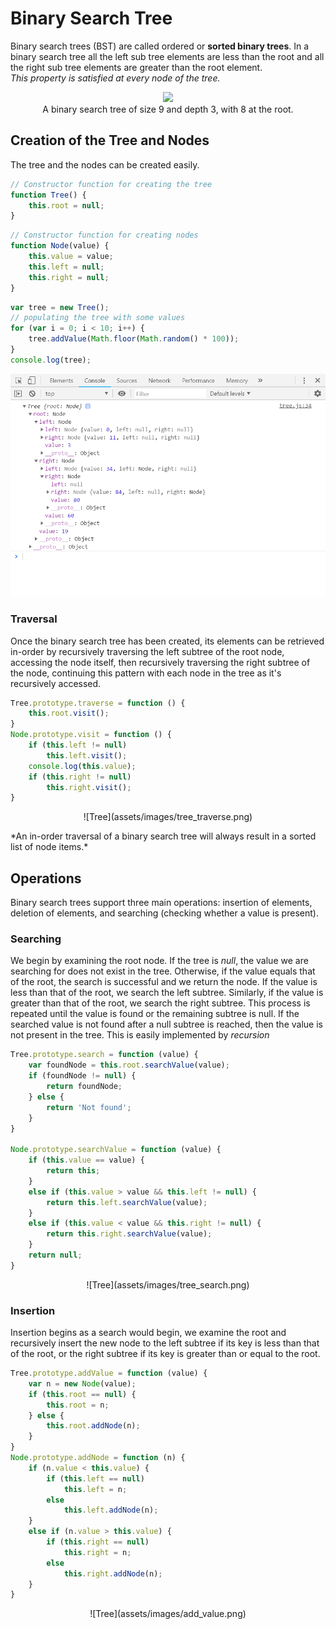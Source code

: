 # Binary Search Tree
Binary search trees (BST) are called ordered or **sorted binary trees**. 
In a binary search tree all the left sub tree elements are less than the root and all the right sub tree elements are greater than the root element.<br>
*This property is satisfied at every node of the tree.*

<p align="center">
    <img src="https://upload.wikimedia.org/wikipedia/commons/thumb/d/da/Binary_search_tree.svg/200px-Binary_search_tree.svg.png"><br>
    A binary search tree of size 9 and depth 3, with 8 at the root.
</p>

## Creation of the Tree and Nodes
The tree and the nodes can be created easily.
```javascript
// Constructor function for creating the tree
function Tree() {
    this.root = null;
}
```
```javascript
// Constructor function for creating nodes
function Node(value) {
    this.value = value;
    this.left = null;
    this.right = null;
}
```
```javascript
var tree = new Tree();
// populating the tree with some values
for (var i = 0; i < 10; i++) {
    tree.addValue(Math.floor(Math.random() * 100));
}
console.log(tree);
```

![Tree](assets/images/tree.png)



### Traversal
Once the binary search tree has been created, its elements can be retrieved in-order by recursively traversing the left subtree of the root node, accessing the node itself, then recursively traversing the right subtree of the node, continuing this pattern with each node in the tree as it's recursively accessed.<br>

```javascript
Tree.prototype.traverse = function () {
    this.root.visit();
}
Node.prototype.visit = function () {
    if (this.left != null)
        this.left.visit();
    console.log(this.value);
    if (this.right != null)
        this.right.visit();
}
```
<p align="center">
    ![Tree](assets/images/tree_traverse.png)
</p>
*An in-order traversal of a binary search tree will always result in a sorted list of node items.*

## Operations
Binary search trees support three main operations: insertion of elements, deletion of elements, and searching (checking whether a value is present).

### Searching
We begin by examining the root node. If the tree is *null*, the value we are searching for does not exist in the tree. Otherwise, if the value equals that of the root, the search is successful and we return the node. If the value is less than that of the root, we search the left subtree. Similarly, if the value is greater than that of the root, we search the right subtree. This process is repeated until the value is found or the remaining subtree is null. If the searched value is not found after a null subtree is reached, then the value is not present in the tree. This is easily implemented by *recursion*

```javascript
Tree.prototype.search = function (value) {
    var foundNode = this.root.searchValue(value);
    if (foundNode != null) {
        return foundNode;
    } else {
        return 'Not found';
    }
}

Node.prototype.searchValue = function (value) {
    if (this.value == value) {
        return this;
    }
    else if (this.value > value && this.left != null) {
        return this.left.searchValue(value);
    }
    else if (this.value < value && this.right != null) {
        return this.right.searchValue(value);
    }
    return null;
}
```
<p align="center">
    ![Tree](assets/images/tree_search.png)
</p>

### Insertion
Insertion begins as a search would begin, we examine the root and recursively insert the new node to the left subtree if its key is less than that of the root, or the right subtree if its key is greater than or equal to the root.

```javascript
Tree.prototype.addValue = function (value) {
    var n = new Node(value);
    if (this.root == null) {
        this.root = n;
    } else {
        this.root.addNode(n);
    }
}
Node.prototype.addNode = function (n) {
    if (n.value < this.value) {
        if (this.left == null)
            this.left = n;
        else
            this.left.addNode(n);
    }
    else if (n.value > this.value) {
        if (this.right == null)
            this.right = n;
        else
            this.right.addNode(n);
    }
}
```
<p align="center">
    ![Tree](assets/images/add_value.png)
</p>
